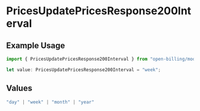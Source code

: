# PricesUpdatePricesResponse200Interval

## Example Usage

```typescript
import { PricesUpdatePricesResponse200Interval } from "open-billing/models/operations";

let value: PricesUpdatePricesResponse200Interval = "week";
```

## Values

```typescript
"day" | "week" | "month" | "year"
```